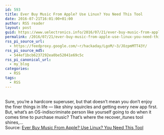 ```yaml
---
id: 593
title: Ever Buy Music From Apple? Use Linux? You Need This Tool
date: 2016-07-21T16:01:00+01:00
author: RSS reader
layout: post
guid: https://www.uelectronics.info/2016/07/21/ever-buy-music-from-apple-use-linux-you-need-this-tool/
permalink: /2016/07/21/ever-buy-music-from-apple-use-linux-you-need-this-tool/
rss_pi_source_url:
  - https://feedproxy.google.com/~r/hackaday/LgoM/~3/JOzpmMTT43Y/
rss_pi_source_md5:
  - 544ef1bcb6237292ea0be52041e69c5c
rss_pi_canonical_url:
  - my_blog
categories:
  - RSS
tags:
  - RSS
---
```

&#013;  
Sure, you’re a hardcore superuser, but that doesn’t mean you don’t enjoy the finer things in life — like shiny squircles and getting every new app first. But, what’s an OS-indiscriminate person like yourself going to do when it comes time to purchase music? That’s where the recover_itunes tool shines,…&#013;  
Source: <a href="https://feedproxy.google.com/~r/hackaday/LgoM/~3/JOzpmMTT43Y/" target="_blank">Ever Buy Music From Apple? Use Linux? You Need This Tool</a>